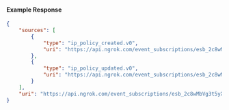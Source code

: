 <!-- Code generated for API Clients. DO NOT EDIT. -->

#### Example Response

```json
{
	"sources": [
		{
			"type": "ip_policy_created.v0",
			"uri": "https://api.ngrok.com/event_subscriptions/esb_2c8wMbVg3t5yXmtJrI2RknB3L0A/sources/ip_policy_created.v0"
		},
		{
			"type": "ip_policy_updated.v0",
			"uri": "https://api.ngrok.com/event_subscriptions/esb_2c8wMbVg3t5yXmtJrI2RknB3L0A/sources/ip_policy_updated.v0"
		}
	],
	"uri": "https://api.ngrok.com/event_subscriptions/esb_2c8wMbVg3t5yXmtJrI2RknB3L0A/sources"
}
```
